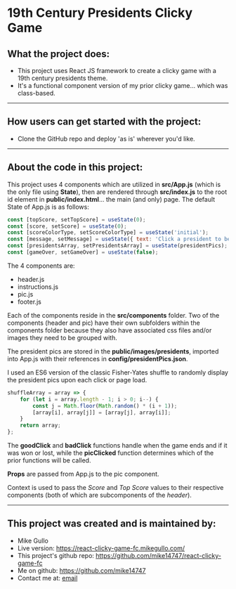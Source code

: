 # 19th Century Presidents Clicky Game

## What the project does:

-   This project uses React JS framework to create a clicky game with a 19th century presidents theme.
-   It's a functional component version of my prior clicky game... which was class-based.

---

## How users can get started with the project:

-   Clone the GitHub repo and deploy 'as is' wherever you'd like.

---

## About the code in this project:

This project uses 4 components which are utilized in **src/App.js** (which is the only file using **State**), then are rendered through **src/index.js** to the root id element in **public/index.html**... the main (and only) page. The default State of App.js is as follows:

```js
const [topScore, setTopScore] = useState(0);
const [score, setScore] = useState(0);
const [scoreColorType, setScoreColorType] = useState('initial');
const [message, setMessage] = useState({ text: 'Click a president to begin.', subText: null, colorType: 'dark' });
const [presidentsArray, setPresidentsArray] = useState(presidentPics);
const [gameOver, setGameOver] = useState(false);
```

The 4 components are:

-   header.js
-   instructions.js
-   pic.js
-   footer.js

Each of the components reside in the **src/components** folder. Two of the components (header and pic) have their own subfolders within the components folder because they also have associated css files and/or images they need to be grouped with.

The president pics are stored in the **public/images/presidents**, imported into App.js with their references in **config/presidentPics.json**.

I used an ES6 version of the classic Fisher-Yates shuffle to randomly display the president pics upon each click or page load.

```js
shuffleArray = array => {
    for (let i = array.length - 1; i > 0; i--) {
        const j = Math.floor(Math.random() * (i + 1));
        [array[i], array[j]] = [array[j], array[i]];
    }
    return array;
};
```

The **goodClick** and **badClick** functions handle when the game ends and if it was won or lost, while the **picClicked** function determines which of the prior functions will be called.

**Props** are passed from App.js to the pic component.

Context is used to pass the _Score_ and _Top Score_ values to their respective components (both of which are subcomponents of the _header_).

---

## This project was created and is maintained by:

-   Mike Gullo
-   Live version: https://react-clicky-game-fc.mikegullo.com/
-   This project's github repo: https://github.com/mike14747/react-clicky-game-fc
-   Me on github: https://github.com/mike14747
-   Contact me at: [email]

[email]: mgullo.dev@gmail.com

